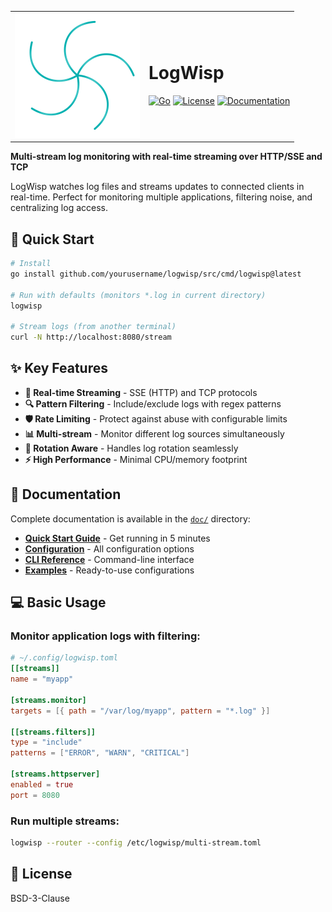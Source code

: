 <table>
  <tr>
    <td width="200" valign="middle">
      <img src="asset/logwisp-logo.svg" alt="LogWisp Logo" width="200"/>
    </td>
    <td valign="middle">
      <h1>LogWisp</h1>
      <p>
        <a href="https://golang.org"><img src="https://img.shields.io/badge/Go-1.24-00ADD8?style=flat&logo=go" alt="Go"></a>
        <a href="https://opensource.org/licenses/BSD-3-Clause"><img src="https://img.shields.io/badge/License-BSD_3--Clause-blue.svg" alt="License"></a>
        <a href="doc/"><img src="https://img.shields.io/badge/Docs-Available-green.svg" alt="Documentation"></a>
      </p>
    </td>
  </tr>
</table>


**Multi-stream log monitoring with real-time streaming over HTTP/SSE and TCP**

LogWisp watches log files and streams updates to connected clients in real-time. Perfect for monitoring multiple applications, filtering noise, and centralizing log access.

## 🚀 Quick Start

```bash
# Install
go install github.com/yourusername/logwisp/src/cmd/logwisp@latest

# Run with defaults (monitors *.log in current directory)
logwisp

# Stream logs (from another terminal)
curl -N http://localhost:8080/stream
```

## ✨ Key Features

- **📡 Real-time Streaming** - SSE (HTTP) and TCP protocols
- **🔍 Pattern Filtering** - Include/exclude logs with regex patterns
- **🛡️ Rate Limiting** - Protect against abuse with configurable limits
- **📊 Multi-stream** - Monitor different log sources simultaneously
- **🔄 Rotation Aware** - Handles log rotation seamlessly
- **⚡ High Performance** - Minimal CPU/memory footprint

## 📖 Documentation

Complete documentation is available in the [`doc/`](doc/) directory:

- [**Quick Start Guide**](doc/quickstart.md) - Get running in 5 minutes
- [**Configuration**](doc/configuration.md) - All configuration options
- [**CLI Reference**](doc/cli.md) - Command-line interface
- [**Examples**](doc/examples/) - Ready-to-use configurations

## 💻 Basic Usage

### Monitor application logs with filtering:

```toml
# ~/.config/logwisp.toml
[[streams]]
name = "myapp"

[streams.monitor]
targets = [{ path = "/var/log/myapp", pattern = "*.log" }]

[[streams.filters]]
type = "include"
patterns = ["ERROR", "WARN", "CRITICAL"]

[streams.httpserver]
enabled = true
port = 8080
```

### Run multiple streams:

```bash
logwisp --router --config /etc/logwisp/multi-stream.toml
```

## 📄 License

BSD-3-Clause